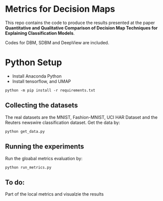 # Metrics for Decision Maps

This repo contains the code to produce the results presented at the paper **Quantitative and Qualitative Comparison of Decision Map Techniques for Explaining Classification Models**.

Codes for DBM, SDBM and DeepView are included.

# Python Setup

- Install Anaconda Python
- Install tensorflow, and UMAP

```
python -m pip install -r requirements.txt
```

## Collecting the datasets


The real datasets are the MNIST, Fashion-MNIST, UCI HAR Dataset and the Reuters newswire classification dataset. Get the data by:

```
python get_data.py
```

## Running the experiments

Run the gloabal metrics evaluation by:

```
python run_metrics.py
```

## To do:
Part of the local metrics and visualzie the results
